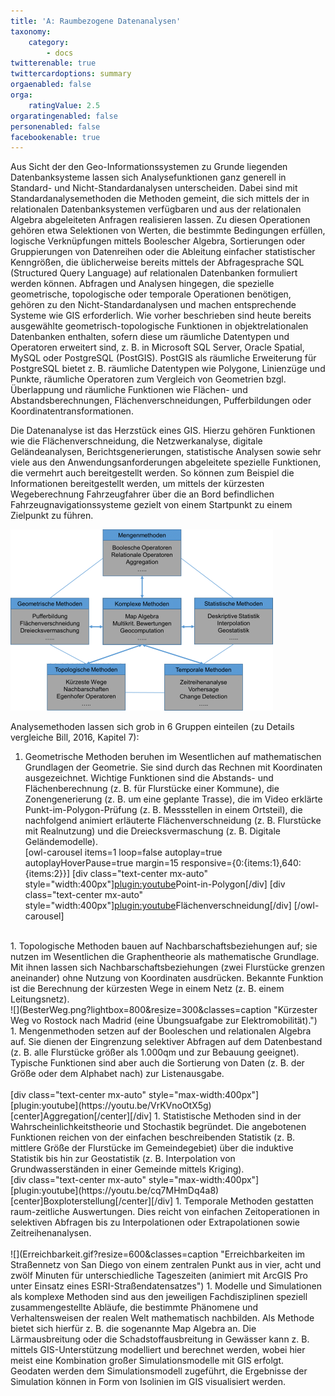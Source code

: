```yaml
---
title: 'A: Raumbezogene Datenanalysen'
taxonomy:
    category:
        - docs
twitterenable: true
twittercardoptions: summary
orgaenabled: false
orga:
    ratingValue: 2.5
orgaratingenabled: false
personenabled: false
facebookenable: true
---
```


Aus Sicht der den Geo-Informationssystemen zu Grunde liegenden Datenbanksysteme lassen sich Analysefunktionen ganz generell in Standard- und Nicht-Standardanalysen unterscheiden. Dabei sind mit Standardanalysemethoden die Methoden gemeint, die sich mittels der in relationalen Datenbanksystemen verfügbaren und aus der relationalen Algebra abgeleiteten Anfragen realisieren lassen. Zu diesen Operationen gehören etwa Selektionen von Werten, die bestimmte Bedingungen erfüllen, logische Verknüpfungen mittels Boolescher Algebra, Sortierungen oder Gruppierungen von Datenreihen oder die Ableitung einfacher statistischer Kenngrößen, die üblicherweise bereits mittels der Abfragesprache SQL (Structured Query Language) auf relationalen Datenbanken formuliert werden können. Abfragen und Analysen hingegen, die spezielle geometrische, topologische oder temporale Operationen benötigen, gehören zu den Nicht-Standardanalysen und machen entsprechende Systeme wie GIS erforderlich. Wie vorher beschrieben sind heute bereits ausgewählte geometrisch-topologische Funktionen in objektrelationalen Datenbanken enthalten, sofern diese um räumliche Datentypen und Operatoren erweitert sind, z. B. in Microsoft SQL Server, Oracle Spatial, MySQL oder PostgreSQL (PostGIS). PostGIS als räumliche Erweiterung für PostgreSQL bietet z. B. räumliche Datentypen wie Polygone, Linienzüge und Punkte, räumliche Operatoren zum Vergleich von Geometrien bzgl. Überlappung und räumliche Funktionen wie Flächen- und Abstandsberechnungen, Flächenverschneidungen, Pufferbildungen oder Koordinatentransformationen.

Die Datenanalyse ist das Herzstück eines GIS. Hierzu gehören Funktionen wie die Flächenverschneidung, die Netzwerkanalyse, digitale Geländeanalysen, Berichtsgenerierungen, statistische Analysen sowie sehr viele aus den Anwendungsanforderungen abgeleitete spezielle Funktionen, die vermehrt auch bereitgestellt werden. So können zum Beispiel die Informationen bereitgestellt werden, um mittels der kürzesten Wegeberechnung Fahrzeugfahrer über die an Bord befindlichen Fahrzeugnavigationssysteme gezielt von einem Startpunkt zu einem Zielpunkt zu führen.

![](Folie1_25.png?lightbox=800&resize=300&classes=caption "Gruppierung und Auswahl gängiger GIS-Analysemethoden")

Analysemethoden lassen sich grob in 6 Gruppen einteilen (zu Details vergleiche Bill, 2016, Kapitel 7):

1. Geometrische Methoden beruhen im Wesentlichen auf mathematischen Grundlagen der Geometrie. Sie sind durch das Rechnen mit Koordinaten ausgezeichnet. Wichtige Funktionen sind die Abstands- und Flächenberechnung (z. B. für Flurstücke einer Kommune), die Zonengenerierung (z. B. um eine geplante Trasse), die im Video erklärte Punkt-im-Polygon-Prüfung (z. B. Messstellen in einem Ortsteil), die nachfolgend animiert erläuterte Flächenverschneidung (z. B. Flurstücke mit Realnutzung) und die Dreiecksvermaschung (z. B. Digitale Geländemodelle).<br>
[owl-carousel items=1 loop=false autoplay=true autoplayHoverPause=true margin=15 responsive={0:{items:1},640:{items:2}}]
[div class="text-center mx-auto" style="width:400px"][plugin:youtube](https://youtu.be/BEttcbmRMvE)Point-in-Polygon[/div]
[div class="text-center mx-auto" style="width:400px"][plugin:youtube](https://youtu.be/zW0w5CVujUs)Flächenverschneidung[/div]
[/owl-carousel]
<br>
1. Topologische Methoden bauen auf Nachbarschaftsbeziehungen auf; sie nutzen im Wesentlichen die Graphentheorie als mathematische Grundlage. Mit ihnen lassen sich Nachbarschaftsbeziehungen (zwei Flurstücke grenzen aneinander) ohne Nutzung von Koordinaten ausdrücken. Bekannte Funktion ist die Berechnung der kürzesten Wege in einem Netz (z. B. einem Leitungsnetz).
<br>
![](BesterWeg.png?lightbox=800&resize=300&classes=caption "Kürzester Weg vo Rostock nach Madrid (eine Übungsuafgabe zur Elektromobilität).")
1. Mengenmethoden setzen auf der Booleschen und relationalen Algebra auf. Sie dienen der Eingrenzung selektiver Abfragen auf dem Datenbestand (z. B. alle Flurstücke größer als 1.000qm und zur Bebauung geeignet). Typische Funktionen sind aber auch die Sortierung von Daten (z. B. der Größe oder dem Alphabet nach) zur Listenausgabe.<br><br>
[div class="text-center mx-auto" style="max-width:400px"][plugin:youtube](https://youtu.be/VrKVnoOtX5g)[center]Aggregation[/center][/div]
1. Statistische Methoden sind in der Wahrscheinlichkeitstheorie und Stochastik begründet. Die angebotenen Funktionen reichen von der einfachen beschreibenden Statistik (z. B. mittlere Größe der Flurstücke im Gemeindegebiet) über die induktive Statistik bis hin zur Geostatistik (z. B. Interpolation von Grundwasserständen in einer Gemeinde mittels Kriging).
<br>
[div class="text-center mx-auto" style="max-width:400px"][plugin:youtube](https://youtu.be/cq7MHmDq4a8)[center]Boxploterstellung[/center][/div]
1. Temporale Methoden gestatten raum-zeitliche Auswertungen. Dies reicht von einfachen Zeitoperationen in selektiven Abfragen bis zu Interpolationen oder Extrapolationen sowie Zeitreihenanalysen.<br><br>
![](Erreichbarkeit.gif?resize=600&classes=caption "Erreichbarkeiten im Straßennetz von San Diego von einem zentralen Punkt aus in vier, acht und zwölf Minuten für unterschiedliche Tageszeiten (animiert mit ArcGIS Pro unter Einsatz eines ESRI-Straßendatensatzes")
1. Modelle und Simulationen als komplexe Methoden sind aus den jeweiligen Fachdisziplinen speziell zusammengestellte Abläufe, die bestimmte Phänomene und Verhaltensweisen der realen Welt mathematisch nachbilden. Als Methode bietet sich hierfür z. B. die sogenannte Map Algebra an. Die Lärmausbreitung oder die Schadstoffausbreitung in Gewässer kann z. B. mittels GIS-Unterstützung modelliert und berechnet werden, wobei hier meist eine Kombination großer Simulationsmodelle mit GIS erfolgt. Geodaten werden dem Simulationsmodell zugeführt, die Ergebnisse der Simulation können in Form von Isolinien im GIS visualisiert werden.
